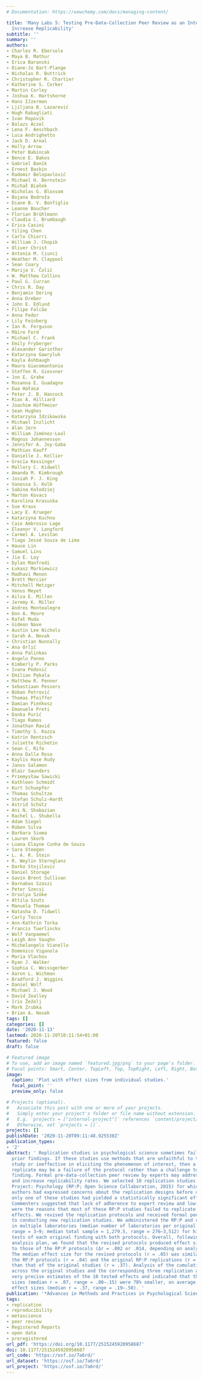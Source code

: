 ```yaml
---
# Documentation: https://wowchemy.com/docs/managing-content/

title: 'Many Labs 5: Testing Pre-Data-Collection Peer Review as an Intervention to
  Increase Replicability'
subtitle: ''
summary: ''
authors:
- Charles R. Ebersole
- Maya B. Mathur
- Erica Baranski
- Diane-Jo Bart-Plange
- Nicholas R. Buttrick
- Christopher R. Chartier
- Katherine S. Corker
- Martin Corley
- Joshua K. Hartshorne
- Hans IJzerman
- Ljiljana B. Lazarević
- Hugh Rabagliati
- Ivan Ropovik
- Balazs Aczel
- Lena F. Aeschbach
- Luca Andrighetto
- Jack D. Arnal
- Holly Arrow
- Peter Babincak
- Bence E. Bakos
- Gabriel Baník
- Ernest Baskin
- Radomir Belopavlović
- Michael H. Bernstein
- Michał Białek
- Nicholas G. Bloxsom
- Bojana Bodroža
- Diane B. V. Bonfiglio
- Leanne Boucher
- Florian Brühlmann
- Claudia C. Brumbaugh
- Erica Casini
- Yiling Chen
- Carlo Chiorri
- William J. Chopik
- Oliver Christ
- Antonia M. Ciunci
- Heather M. Claypool
- Sean Coary
- Marija V. Čolić
- W. Matthew Collins
- Paul G. Curran
- Chris R. Day
- Benjamin Dering
- Anna Dreber
- John E. Edlund
- Filipe Falcão
- Anna Fedor
- Lily Feinberg
- Ian R. Ferguson
- Máire Ford
- Michael C. Frank
- Emily Fryberger
- Alexander Garinther
- Katarzyna Gawryluk
- Kayla Ashbaugh
- Mauro Giacomantonio
- Steffen R. Giessner
- Jon E. Grahe
- Rosanna E. Guadagno
- Ewa Hałasa
- Peter J. B. Hancock
- Rias A. Hilliard
- Joachim Hüffmeier
- Sean Hughes
- Katarzyna Idzikowska
- Michael Inzlicht
- Alan Jern
- William Jiménez-Leal
- Magnus Johannesson
- Jennifer A. Joy-Gaba
- Mathias Kauff
- Danielle J. Kellier
- Grecia Kessinger
- Mallory C. Kidwell
- Amanda M. Kimbrough
- Josiah P. J. King
- Vanessa S. Kolb
- Sabina Kołodziej
- Marton Kovacs
- Karolina Krasuska
- Sue Kraus
- Lacy E. Krueger
- Katarzyna Kuchno
- Caio Ambrosio Lage
- Eleanor V. Langford
- Carmel A. Levitan
- Tiago Jessé Souza de Lima
- Hause Lin
- Samuel Lins
- Jia E. Loy
- Dylan Manfredi
- Łukasz Markiewicz
- Madhavi Menon
- Brett Mercier
- Mitchell Metzger
- Venus Meyet
- Ailsa E. Millen
- Jeremy K. Miller
- Andres Montealegre
- Don A. Moore
- Rafał Muda
- Gideon Nave
- Austin Lee Nichols
- Sarah A. Novak
- Christian Nunnally
- Ana Orlić
- Anna Palinkas
- Angelo Panno
- Kimberly P. Parks
- Ivana Pedović
- Emilian Pękala
- Matthew R. Penner
- Sebastiaan Pessers
- Boban Petrović
- Thomas Pfeiffer
- Damian Pieńkosz
- Emanuele Preti
- Danka Purić
- Tiago Ramos
- Jonathan Ravid
- Timothy S. Razza
- Katrin Rentzsch
- Juliette Richetin
- Sean C. Rife
- Anna Dalla Rosa
- Kaylis Hase Rudy
- Janos Salamon
- Blair Saunders
- Przemysław Sawicki
- Kathleen Schmidt
- Kurt Schuepfer
- Thomas Schultze
- Stefan Schulz-Hardt
- Astrid Schütz
- Ani N. Shabazian
- Rachel L. Shubella
- Adam Siegel
- Rúben Silva
- Barbara Sioma
- Lauren Skorb
- Luana Elayne Cunha de Souza
- Sara Steegen
- L. A. R. Stein
- R. Weylin Sternglanz
- Darko Stojilović
- Daniel Storage
- Gavin Brent Sullivan
- Barnabas Szaszi
- Peter Szecsi
- Orsolya Szöke
- Attila Szuts
- Manuela Thomae
- Natasha D. Tidwell
- Carly Tocco
- Ann-Kathrin Torka
- Francis Tuerlinckx
- Wolf Vanpaemel
- Leigh Ann Vaughn
- Michelangelo Vianello
- Domenico Viganola
- Maria Vlachou
- Ryan J. Walker
- Sophia C. Weissgerber
- Aaron L. Wichman
- Bradford J. Wiggins
- Daniel Wolf
- Michael J. Wood
- David Zealley
- Iris Žeželj
- Mark Zrubka
- Brian A. Nosek
tags: []
categories: []
date: '2020-11-13'
lastmod: 2020-11-20T10:11:54+01:00
featured: false
draft: false

# Featured image
# To use, add an image named `featured.jpg/png` to your page's folder.
# Focal points: Smart, Center, TopLeft, Top, TopRight, Left, Right, BottomLeft, Bottom, BottomRight.
image:
  caption: 'Plot with effect sizes from individual studies.'
  focal_point: ''
  preview_only: false

# Projects (optional).
#   Associate this post with one or more of your projects.
#   Simply enter your project's folder or file name without extension.
#   E.g. `projects = ["internal-project"]` references `content/project/deep-learning/index.md`.
#   Otherwise, set `projects = []`.
projects: []
publishDate: '2020-11-20T09:11:48.925530Z'
publication_types:
- '2'
abstract: ' Replication studies in psychological science sometimes fail to reproduce
  prior findings. If these studies use methods that are unfaithful to the original
  study or ineffective in eliciting the phenomenon of interest, then a failure to
  replicate may be a failure of the protocol rather than a challenge to the original
  finding. Formal pre-data-collection peer review by experts may address shortcomings
  and increase replicability rates. We selected 10 replication studies from the Reproducibility
  Project: Psychology (RP:P; Open Science Collaboration, 2015) for which the original
  authors had expressed concerns about the replication designs before data collection;
  only one of these studies had yielded a statistically significant effect (p < .05).
  Commenters suggested that lack of adherence to expert review and low-powered tests
  were the reasons that most of these RP:P studies failed to replicate the original
  effects. We revised the replication protocols and received formal peer review prior
  to conducting new replication studies. We administered the RP:P and revised protocols
  in multiple laboratories (median number of laboratories per original study = 6.5,
  range = 3–9; median total sample = 1,279.5, range = 276–3,512) for high-powered
  tests of each original finding with both protocols. Overall, following the preregistered
  analysis plan, we found that the revised protocols produced effect sizes similar
  to those of the RP:P protocols (Δr = .002 or .014, depending on analytic approach).
  The median effect size for the revised protocols (r = .05) was similar to that of
  the RP:P protocols (r = .04) and the original RP:P replications (r = .11), and smaller
  than that of the original studies (r = .37). Analysis of the cumulative evidence
  across the original studies and the corresponding three replication attempts provided
  very precise estimates of the 10 tested effects and indicated that their effect
  sizes (median r = .07, range = .00–.15) were 78% smaller, on average, than the original
  effect sizes (median r = .37, range = .19–.50). '
publication: '*Advances in Methods and Practices in Psychological Science*'
tags:
- replication
- reproducibility
- metascience
- peer review
- Registered Reports
- open data
- preregistered
url_pdf: 'https://doi.org/10.1177/2515245920958687'
doi: 10.1177/2515245920958687
url_code: 'https://osf.io/7a6rd/'
url_dataset: 'https://osf.io/7a6rd/'
url_project: 'https://osf.io/7a6rd/'
---
```

